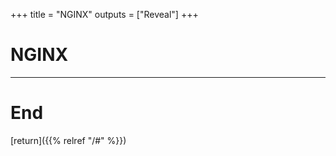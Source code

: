 
+++
title = "NGINX"
outputs = ["Reveal"]
+++

# NGINX

---

# End

[return]({{% relref "/#" %}})


